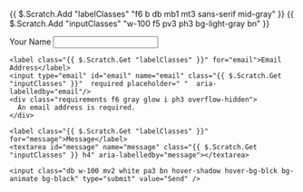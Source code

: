{{ $.Scratch.Add "labelClasses" "f6 b db mb1 mt3 sans-serif mid-gray" }}
{{ $.Scratch.Add "inputClasses" "w-100 f5 pv3 ph3 bg-light-gray bn" }}

<form class="black-80 sans-serif" accept-charset="UTF-8" action="{{ .Get "action" }}" method="POST" role="form">
    <label class="{{ $.Scratch.Get "labelClasses" }}"  for="name">Your Name</label>
    <input type="text" id="name" name="name" class="{{ $.Scratch.Get "inputClasses" }}"  required placeholder=" "  aria-labelledby="name"/>

    <label class="{{ $.Scratch.Get "labelClasses" }}" for="email">Email Address</label>
    <input type="email" id="email" name="email" class="{{ $.Scratch.Get "inputClasses" }}"  required placeholder=" "  aria-labelledby="email"/>
    <div class="requirements f6 gray glow i ph3 overflow-hidden">
      An email address is required.
    </div>

    <label class="{{ $.Scratch.Get "labelClasses" }}" for="message">Message</label>
    <textarea id="message" name="message" class="{{ $.Scratch.Get "inputClasses" }} h4" aria-labelledby="message"></textarea>

    <input class="db w-100 mv2 white pa3 bn hover-shadow hover-bg-blck bg-animate bg-black" type="submit" value="Send" />
</form>